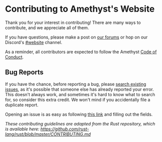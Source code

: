 # Contributing to Amethyst's Website

Thank you for your interest in contributing! There are many ways to
contribute, and we appreciate all of them. 

If you have questions, please make a post on [our forums][fm] or
hop on our Discord's [#website][dc] channel.

As a reminder, all contributors are expected to follow the Amethyst [Code of Conduct][coc].

## Bug Reports
[bug-reports]: #bug-reports

If you have the chance, before reporting a bug, please [search existing
issues](https://github.com/amethyst/website/search?q=&type=Issues&utf8=%E2%9C%93),
as it's possible that someone else has already reported your error. This doesn't
always work, and sometimes it's hard to know what to search for, so consider this
extra credit. We won't mind if you accidentally file a duplicate report.

Opening an issue is as easy as following [this
link](https://github.com/amethyst/website/issues/new) and filling out the fields.

*These contributing guidelines are adapted from the Rust repository, which is available here: https://github.com/rust-lang/rust/blob/master/CONTRIBUTING.md*



[fm]: https://community.amethyst-engine.org
[dc]: http://discord.gg/amethyst
[coc]: https://github.com/amethyst/amethyst/blob/master/CODE_OF_CONDUCT.md
